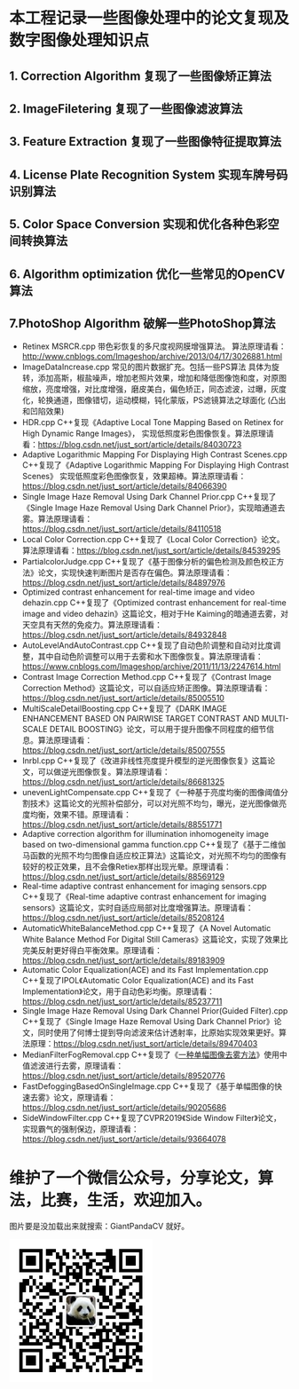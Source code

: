 ﻿# 本工程记录一些图像处理中的论文复现及数字图像处理知识点

## 1. Correction Algorithm 复现了一些图像矫正算法

## 2. ImageFiletering 复现了一些图像滤波算法

## 3. Feature Extraction 复现了一些图像特征提取算法

## 4. License Plate Recognition System 实现车牌号码识别算法

## 5. Color Space Conversion 实现和优化各种色彩空间转换算法

## 6. Algorithm optimization 优化一些常见的OpenCV算法

## 7.PhotoShop Algorithm 破解一些PhotoShop算法

- Retinex MSRCR.cpp 带色彩恢复的多尺度视网膜增强算法。 算法原理请看：http://www.cnblogs.com/Imageshop/archive/2013/04/17/3026881.html
- ImageDataIncrease.cpp 常见的图片数据扩充。包括一些PS算法 具体为旋转，添加高斯，椒盐噪声，增加老照片效果，增加和降低图像饱和度，对原图缩放，亮度增强，对比度增强，磨皮美白，偏色矫正，同态滤波，过曝，灰度化，轮换通道，图像错切，运动模糊，钝化蒙版，PS滤镜算法之球面化 (凸出和凹陷效果)
- HDR.cpp C++复现《Adaptive Local Tone Mapping Based on Retinex for High Dynamic Range Images》， 实现低照度彩色图像恢复。算法原理请看：https://blog.csdn.net/just_sort/article/details/84030723
- Adaptive Logarithmic Mapping For Displaying High Contrast Scenes.cpp C++复现了《Adaptive Logarithmic Mapping For Displaying High Contrast Scenes》 实现低照度彩色图像恢复，效果超棒。算法原理请看：https://blog.csdn.net/just_sort/article/details/84066390
- Single Image Haze Removal Using Dark Channel Prior.cpp C++复现了《Single Image Haze Removal Using Dark Channel Prior》，实现暗通道去雾。算法原理请看：https://blog.csdn.net/just_sort/article/details/84110518
- Local Color Correction.cpp C++复现了《Local Color Correction》论文。算法原理请看：https://blog.csdn.net/just_sort/article/details/84539295
- PartialcolorJudge.cpp C++复现了《基于图像分析的偏色检测及颜色校正方法》论文，实现快速判断图片是否存在偏色。算法原理请看：https://blog.csdn.net/just_sort/article/details/84897976
- Optimized contrast enhancement for real-time image and video dehazin.cpp C++复现了《Optimized contrast enhancement for real-time image and video dehazin》这篇论文，相对于He Kaiming的暗通道去雾，对天空具有天然的免疫力。算法原理请看：https://blog.csdn.net/just_sort/article/details/84932848
- AutoLevelAndAutoContrast.cpp C++复现了自动色阶调整和自动对比度调整，其中自动色阶调整可以用于去雾和水下图像恢复。算法原理请看：https://www.cnblogs.com/Imageshop/archive/2011/11/13/2247614.html
- Contrast Image Correction Method.cpp C++复现了《Contrast Image Correction Method》这篇论文，可以自适应矫正图像。算法原理请看：https://blog.csdn.net/just_sort/article/details/85005510
- MultiScaleDetailBoosting.cpp C++复现了《DARK IMAGE ENHANCEMENT BASED ON PAIRWISE TARGET CONTRAST AND MULTI-SCALE DETAIL BOOSTING》论文，可以用于提升图像不同程度的细节信息。算法原理请看：https://blog.csdn.net/just_sort/article/details/85007555
- Inrbl.cpp C++复现了《改进非线性亮度提升模型的逆光图像恢复》这篇论文，可以做逆光图像恢复。算法原理请看：https://blog.csdn.net/just_sort/article/details/86681325
- unevenLightCompensate.cpp C++复现了《一种基于亮度均衡的图像阈值分割技术》这篇论文的光照补偿部分，可以对光照不均匀，曝光，逆光图像做亮度均衡，效果不错。原理请看：https://blog.csdn.net/just_sort/article/details/88551771
- Adaptive correction algorithm for illumination inhomogeneity image based on two-dimensional gamma function.cpp C++复现了《基于二维伽马函数的光照不均匀图像自适应校正算法》这篇论文，对光照不均匀的图像有较好的校正效果，且不会像Retiex那样出现光晕。原理请看：https://blog.csdn.net/just_sort/article/details/88569129
- Real-time adaptive contrast enhancement for imaging sensors.cpp C++复现了《Real-time adaptive contrast enhancement for imaging sensors》这篇论文，实时自适应局部对比度增强算法。原理请看：https://blog.csdn.net/just_sort/article/details/85208124
- AutomaticWhiteBalanceMethod.cpp C++复现了《A Novel Automatic White Balance Method For Digital Still Cameras》这篇论文，实现了效果比完美反射更好得白平衡效果。原理请看：https://blog.csdn.net/just_sort/article/details/89183909
- Automatic Color Equalization(ACE) and its Fast Implementation.cpp C++复现了IPOL《Automatic Color  Equalization(ACE) and its Fast Implementation》论文，用于自动色彩均衡。原理请看：https://blog.csdn.net/just_sort/article/details/85237711
- Single Image Haze Removal Using Dark Channel Prior(Guided Filter).cpp C++复现了《Single Image Haze Removal Using Dark Channel Prior》论文，同时使用了何博士提到导向滤波来估计透射率，比原始实现效果更好。算法原理：https://blog.csdn.net/just_sort/article/details/89470403
- MedianFilterFogRemoval.cpp C++复现了《[一种单幅图像去雾方法](http://wenku.baidu.com/link?url=ZoNmd4noFbWZOGKCHus4anP83t8gcc0xWDu9QCfgQuzwn7LxUoBbZmMxrUAFYM3_YEMoQH3DdvYD8j1hdcHt5Wz4LhdvDe4_GZYXrqCYco3)》使用中值滤波进行去雾，原理请看：https://blog.csdn.net/just_sort/article/details/89520776
- FastDefoggingBasedOnSingleImage.cpp C++复现了《基于单幅图像的快速去雾》论文，原理请看：https://blog.csdn.net/just_sort/article/details/90205686
- SideWindowFilter.cpp C++复现了CVPR2019《Side Window Filter》论文，实现霸气的强制保边，原理请看：https://blog.csdn.net/just_sort/article/details/93664078







# 维护了一个微信公众号，分享论文，算法，比赛，生活，欢迎加入。

图片要是没加载出来就搜索：GiantPandaCV 就好。

![](image/weixin.jpg)

